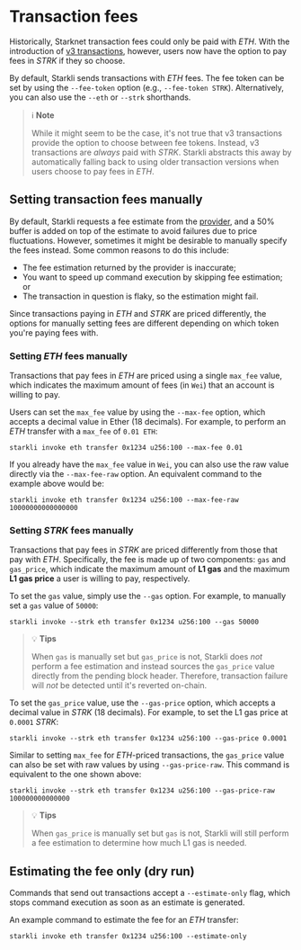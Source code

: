# Transaction fees

Historically, Starknet transaction fees could only be paid with _ETH_. With the introduction of [v3 transactions](https://github.com/starknet-io/SNIPs/blob/main/SNIPS/snip-8.md), however, users now have the option to pay fees in _STRK_ if they so choose.

By default, Starkli sends transactions with _ETH_ fees. The fee token can be set by using the `--fee-token` option (e.g., `--fee-token STRK`). Alternatively, you can also use the `--eth` or `--strk` shorthands.

> ℹ️ **Note**
>
> While it might seem to be the case, it's not true that v3 transactions provide the option to choose between fee tokens. Instead, v3 transactions are _always_ paid with _STRK_. Starkli abstracts this away by automatically falling back to using older transaction versions when users choose to pay fees in _ETH_.

## Setting transaction fees manually

By default, Starkli requests a fee estimate from the [provider](./providers.md), and a 50% buffer is added on top of the estimate to avoid failures due to price fluctuations. However, sometimes it might be desirable to manually specify the fees instead. Some common reasons to do this include:

- The fee estimation returned by the provider is inaccurate;
- You want to speed up command execution by skipping fee estimation; or
- The transaction in question is flaky, so the estimation might fail.

Since transactions paying in _ETH_ and _STRK_ are priced differently, the options for manually setting fees are different depending on which token you're paying fees with.

### Setting _ETH_ fees manually

Transactions that pay fees in _ETH_ are priced using a single `max_fee` value, which indicates the maximum amount of fees (in `Wei`) that an account is willing to pay.

Users can set the `max_fee` value by using the `--max-fee` option, which accepts a decimal value in Ether (18 decimals). For example, to perform an _ETH_ transfer with a `max_fee` of `0.01 ETH`:

```console
starkli invoke eth transfer 0x1234 u256:100 --max-fee 0.01
```

If you already have the `max_fee` value in `Wei`, you can also use the raw value directly via the `--max-fee-raw` option. An equivalent command to the example above would be:

```console
starkli invoke eth transfer 0x1234 u256:100 --max-fee-raw 10000000000000000
```

### Setting _STRK_ fees manually

Transactions that pay fees in _STRK_ are priced differently from those that pay with _ETH_. Specifically, the fee is made up of two components: `gas` and `gas_price`, which indicate the maximum amount of **L1 gas** and the maximum **L1 gas price** a user is willing to pay, respectively.

To set the `gas` value, simply use the `--gas` option. For example, to manually set a `gas` value of `50000`:

```console
starkli invoke --strk eth transfer 0x1234 u256:100 --gas 50000
```

> 💡 **Tips**
>
> When `gas` is manually set but `gas_price` is not, Starkli does _not_ perform a fee estimation and instead sources the `gas_price` value directly from the pending block header. Therefore, transaction failure will _not_ be detected until it's reverted on-chain.

To set the `gas_price` value, use the `--gas-price` option, which accepts a decimal value in _STRK_ (18 decimals). For example, to set the L1 gas price at `0.0001` _STRK_:

```console
starkli invoke --strk eth transfer 0x1234 u256:100 --gas-price 0.0001
```

Similar to setting `max_fee` for _ETH_-priced transactions, the `gas_price` value can also be set with raw values by using `--gas-price-raw`. This command is equivalent to the one shown above:

```console
starkli invoke --strk eth transfer 0x1234 u256:100 --gas-price-raw 100000000000000
```

> 💡 **Tips**
>
> When `gas_price` is manually set but `gas` is not, Starkli will still perform a fee estimation to determine how much L1 gas is needed.

## Estimating the fee only (dry run)

Commands that send out transactions accept a `--estimate-only` flag, which stops command execution as soon as an estimate is generated.

An example command to estimate the fee for an _ETH_ transfer:

```console
starkli invoke eth transfer 0x1234 u256:100 --estimate-only
```
